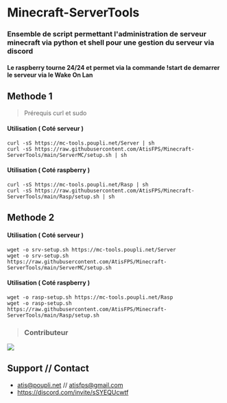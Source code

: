 # Minecraft-ServerTools
### Ensemble de script permettant l'administration de serveur minecraft via python et shell pour une gestion du serveur via discord 

#### Le raspberry tourne 24/24 et permet via la commande !start de demarrer le serveur via le Wake On Lan


## Methode 1 
> Prérequis curl et sudo 
#### Utilisation ( Coté serveur )
```
curl -sS https://mc-tools.poupli.net/Server | sh
curl -sS https://raw.githubusercontent.com/AtisFPS/Minecraft-ServerTools/main/ServerMC/setup.sh | sh
```

#### Utilisation ( Coté raspberry )
```
curl -sS https://mc-tools.poupli.net/Rasp | sh
curl -sS https://raw.githubusercontent.com/AtisFPS/Minecraft-ServerTools/main/Rasp/setup.sh | sh
```
## Methode 2
#### Utilisation ( Coté serveur )
```
wget -o srv-setup.sh https://mc-tools.poupli.net/Server 
wget -o srv-setup.sh https://raw.githubusercontent.com/AtisFPS/Minecraft-ServerTools/main/ServerMC/setup.sh
```

#### Utilisation ( Coté raspberry )
```
wget -o rasp-setup.sh https://mc-tools.poupli.net/Rasp
wget -o rasp-setup.sh https://raw.githubusercontent.com/AtisFPS/Minecraft-ServerTools/main/Rasp/setup.sh
```


>### Contributeur 
<a href="https://github.com/AtisFPS/ToolsBox/graphs/contributors">
  <img src="https://contrib.rocks/image?repo=AtisFPS/ToolsBox" />
</a>

## Support // Contact

- atis@poupli.net // atisfps@gmail.com
- https://discord.com/invite/sSYEQUcwtf
